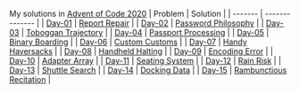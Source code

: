 My solutions in [Advent of Code 2020](https://adventofcode.com/2020)
| Problem | Solution |
| ------- | -------------- |
| [Day-01](https://adventofcode.com/2020/day/1)  | [Report Repair](https://github.com/guguguc/aoc/blob/2020/day-01/solution.py) |
| [Day-02](https://adventofcode.com/2020/day/2)  | [Password Philosophy](https://github.com/guguguc/aoc/blob/2020/day-02/solution.py) |
| [Day-03](https://adventofcode.com/2020/day/3)  | [Toboggan Trajectory](https://github.com/guguguc/aoc/blob/2020/day-03/solution.py) |
| [Day-04](https://adventofcode.com/2020/day/4)  | [Passport Processing](https://github.com/guguguc/aoc/blob/2020/day-04/solution.py) |
| [Day-05](https://adventofcode.com/2020/day/5)  | [Binary Boarding](https://github.com/guguguc/aoc/blob/2020/day-05/solution.py) |
| [Day-06](https://adventofcode.com/2020/day/6)  | [Custom Customs](https://github.com/guguguc/aoc/blob/2020/day-06/solution.py) |
| [Day-07](https://adventofcode.com/2020/day/7)  | [Handy Haversacks](https://github.com/guguguc/aoc/blob/2020/day-07/solution.py) |
| [Day-08](https://adventofcode.com/2020/day/8)  | [Handheld Halting](https://github.com/guguguc/aoc/blob/2020/day-08/solution.py) |
| [Day-09](https://adventofcode.com/2020/day/9)  | [Encoding Error](https://github.com/guguguc/aoc/blob/2020/day-09/solution.py) |
| [Day-10](https://adventofcode.com/2020/day/10) | [Adapter Array](https://github.com/guguguc/aoc/blob/2020/day-10/solution.py) |
| [Day-11](https://adventofcode.com/2020/day/11) | [Seating System](https://github.com/guguguc/aoc/blob/2020/day-11/solution.py) |
| [Day-12](https://adventofcode.com/2020/day/12) | [Rain Risk](https://github.com/guguguc/aoc/blob/2020/day-12/solution.py) |
| [Day-13](https://adventofcode.com/2020/day/13) | [Shuttle Search](https://github.com/guguguc/aoc/blob/2020/day-13/solution.py) |
| [Day-14](https://adventofcode.com/2020/day/14) | [Docking Data](https://github.com/guguguc/aoc/blob/2020/day-14/solution.py) |
| [Day-15](https://adventofcode.com/2020/day/15) | [Rambunctious Recitation](https://github.com/guguguc/aoc/blob/2020/day-15/solution.py) |